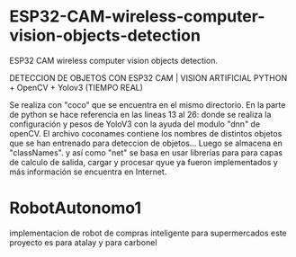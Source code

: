 
# ESP32-CAM-wireless-computer-vision-objects-detection
ESP32 CAM wireless computer vision objects detection.


DETECCION DE OBJETOS CON ESP32 CAM | VISION ARTIFICIAL PYTHON + OpenCV + Yolov3 (TIEMPO REAL)



Se realiza con "coco" que se encuentra en el mismo directorio. En la parte de python se hace referencia en las lineas 13 al 26: donde se realiza la configuración y pesos de YoloV3 con la ayuda del modulo "dnn" de openCV. El archivo coconames contiene los nombres de distintos objetos que se han entrenado para deteccion de objetos... Luego se almacena en "classNames".  y así como "net" se basa en usar librerías para para capas de calculo de salida, cargar y procesar qyue ya fueron implementados y más información se encuentra en Internet.


# RobotAutonomo1
implementacion de robot de compras inteligente para supermercados
este proyecto es para atalay y para carbonel 

